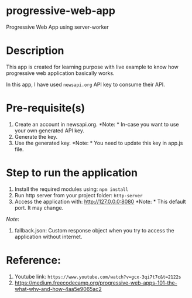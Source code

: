 # progressive-web-app
Progressive Web App using server-worker

# Description
This app is created for learning purpose with live example to know how
progressive web application basically works.

In this app, I have used `newsapi.org` API key to consume their API.

# Pre-requisite(s)
1. Create an account in newsapi.org. *Note: * In-case you want to use your own generated API key.
2. Generate the key.
3. Use the generated key. *Note: * You need to update this key in app.js file.

# Step to run the application
1. Install the required modules using: `npm install`
2. Run http server from your project folder: `http-server`
3. Access the application with: http://127.0.0.0:8080 *Note: * This default port. It may change.

*Note*:
1. fallback.json: Custom response object when you try to access the application without internet.

# Reference:
1. Youtube link: `https://www.youtube.com/watch?v=gcx-3qi7t7c&t=2122s`
2. https://medium.freecodecamp.org/progressive-web-apps-101-the-what-why-and-how-4aa5e9065ac2

